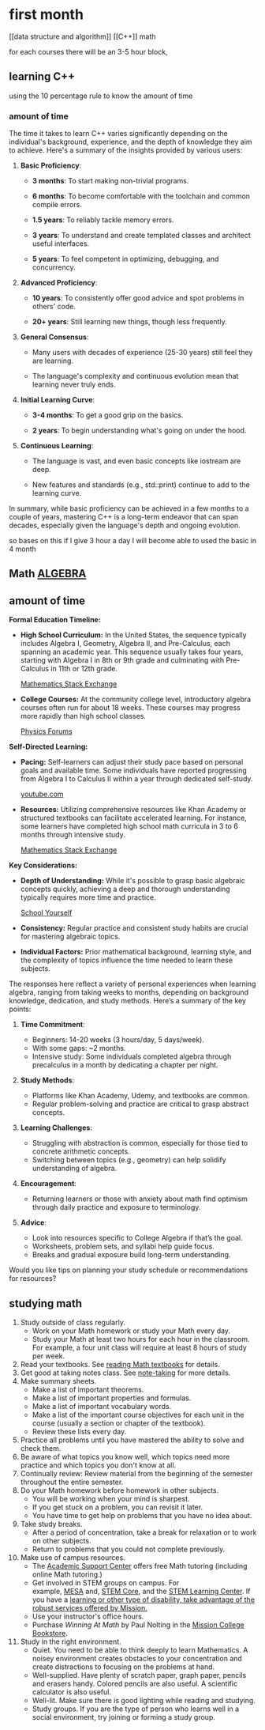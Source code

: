 

# first month 
[[data structure and algorithm]] 
[[C++]]
math


for each courses there  will be an 3-5 hour block,  
## learning C++  


using the  10  percentage rule to know the amount of time 
### amount  of time 
The time it takes to learn C++ varies significantly depending on the individual's background, experience, and the depth of knowledge they aim to achieve. Here's a summary of the insights provided by various users:

1. **Basic Proficiency**:
    
    - **3 months**: To start making non-trivial programs.
        
    - **6 months**: To become comfortable with the toolchain and common compile errors.
        
    - **1.5 years**: To reliably tackle memory errors.
        
    - **3 years**: To understand and create templated classes and architect useful interfaces.
        
    - **5 years**: To feel competent in optimizing, debugging, and concurrency.
        
2. **Advanced Proficiency**:
    
    - **10 years**: To consistently offer good advice and spot problems in others' code.
        
    - **20+ years**: Still learning new things, though less frequently.
        
3. **General Consensus**:
    
    - Many users with decades of experience (25-30 years) still feel they are learning.
        
    - The language's complexity and continuous evolution mean that learning never truly ends.
        
4. **Initial Learning Curve**:
    
    - **3-4 months**: To get a good grip on the basics.
        
    - **2 years**: To begin understanding what's going on under the hood.
        
5. **Continuous Learning**:
    
    - The language is vast, and even basic concepts like iostream are deep.
        
    - New features and standards (e.g., std::print) continue to add to the learning curve.
        

In summary, while basic proficiency can be achieved in a few months to a couple of years, mastering C++ is a long-term endeavor that can span decades, especially given the language's depth and ongoing evolution. 


so bases on  this if I give  3 hour a day I will  become able to used the  basic in 4 month 
## Math [ALGEBRA](https://tutorial.math.lamar.edu/Problems/Alg/Alg.aspx)

## amount of time 
**Formal Education Timeline:**

- **High School Curriculum:** In the United States, the sequence typically includes Algebra I, Geometry, Algebra II, and Pre-Calculus, each spanning an academic year. This sequence usually takes four years, starting with Algebra I in 8th or 9th grade and culminating with Pre-Calculus in 11th or 12th grade.
    
    [Mathematics Stack Exchange](https://math.stackexchange.com/questions/2375702/how-long-will-it-take-to-learn-algebra-1-2-geometry-and-pre-calculus?utm_source=chatgpt.com)
    
- **College Courses:** At the community college level, introductory algebra courses often run for about 18 weeks. These courses may progress more rapidly than high school classes.
    
    [Physics Forums](https://www.physicsforums.com/threads/how-fast-should-i-teach-myself-algebra.951962/?utm_source=chatgpt.com)
    

**Self-Directed Learning:**

- **Pacing:** Self-learners can adjust their study pace based on personal goals and available time. Some individuals have reported progressing from Algebra I to Calculus II within a year through dedicated self-study.
    
    [youtube.com](https://www.youtube.com/watch?v=1sm2U3vyL4w&utm_source=chatgpt.com)
    
- **Resources:** Utilizing comprehensive resources like Khan Academy or structured textbooks can facilitate accelerated learning. For instance, some learners have completed high school math curricula in 3 to 6 months through intensive study.
    
    [Mathematics Stack Exchange](https://math.stackexchange.com/questions/2375702/how-long-will-it-take-to-learn-algebra-1-2-geometry-and-pre-calculus?utm_source=chatgpt.com)
    

**Key Considerations:**

- **Depth of Understanding:** While it's possible to grasp basic algebraic concepts quickly, achieving a deep and thorough understanding typically requires more time and practice.
    
    [School Yourself](https://blog.schoolyourself.org/2015/06/can-you-learn-algebra-in-24-hours.html?utm_source=chatgpt.com)
    
- **Consistency:** Regular practice and consistent study habits are crucial for mastering algebraic topics.
    
- **Individual Factors:** Prior mathematical background, learning style, and the complexity of topics influence the time needed to learn these subjects. 

The responses here reflect a variety of personal experiences when learning algebra, ranging from taking weeks to months, depending on background knowledge, dedication, and study methods. Here’s a summary of the key points:

1. **Time Commitment**:
    
    - Beginners: 14-20 weeks (3 hours/day, 5 days/week).
    - With some gaps: ~2 months.
    - Intensive study: Some individuals completed algebra through precalculus in a month by dedicating a chapter per night.
2. **Study Methods**:
    
    - Platforms like Khan Academy, Udemy, and textbooks are common.
    - Regular problem-solving and practice are critical to grasp abstract concepts.
3. **Learning Challenges**:
    
    - Struggling with abstraction is common, especially for those tied to concrete arithmetic concepts.
    - Switching between topics (e.g., geometry) can help solidify understanding of algebra.
4. **Encouragement**:
    
    - Returning learners or those with anxiety about math find optimism through daily practice and exposure to terminology.
5. **Advice**:
    
    - Look into resources specific to College Algebra if that’s the goal.
    - Worksheets, problem sets, and syllabi help guide focus.
    - Breaks and gradual exposure build long-term understanding.

Would you like tips on planning your study schedule or recommendations for resources?


## studying math 
1. Study outside of class regularly.
    - Work on your Math homework or study your Math every day.
    - Study your Math at least two hours for each hour in the classroom. For example, a four unit class will require at least 8 hours of study per week. 
2. Read your textbooks. See [reading Math textbooks](https://missioncollege.edu/depts/math/math-help/how-to-study-math/reading-textbooks.html) for details. 
3. Get good at taking notes class. See [note-taking](https://missioncollege.edu/depts/math/math-help/how-to-study-math/note-taking-for-college.html "taking notes") for more details. 
4. Make summary sheets.
    - Make a list of important theorems.
    - Make a list of important properties and formulas.
    - Make a list of important vocabulary words.
    - Make a list of the important course objectives for each unit in the course (usually a section or chapter of the textbook).
    - Review these lists every day. 
5. Practice all problems until you have mastered the ability to solve and check them. 
6. Be aware of what topics you know well, which topics need more practice and which topics you don't know at all. 
7. Continually review: Review material from the beginning of the semester throughout the entire semester. 
8. Do your Math homework before homework in other subjects. 
    - You will be working when your mind is sharpest.
    - If you get stuck on a problem, you can revisit it later.
    - You have time to get help on problems that you have no idea about. 
9. Take study breaks. 
    - After a period of concentration, take a break for relaxation or to work on other subjects.
    - Return to problems that you could not complete previously. 
10. Make use of campus resources.
    - The [Academic Support Center](https://missioncollege.edu/depts/academic-support/ "Academic Support Center") offers free Math tutoring (including online Math tutoring.)
    - Get involved in STEM groups on campus. For example, [MESA](https://missioncollege.edu/student_services/mesa/index.html "MESA") and, [STEM Core](https://missioncollege.edu/student_services/stem/stem-core.html "STEM Core"), and the [STEM Learning Center](https://missioncollege.edu/student_services/stem/stem-learning-center.html "STEM Learning Center"). If you have a [learning or other type of disability, take advantage of the robust services offered by Mission.](https://missioncollege.edu/depts/disability-support-programs/ "DSPS")
    - Use your instructor's office hours.
    - Purchase _Winning At Math_ by Paul Nolting in the [Mission College Bookstore](https://missioncollege.edu/student_services/bookstore/index.html "Mission College Bookstore"). 
11. Study in the right environment. 
    - Quiet. You need to be able to think deeply to learn Mathematics. A noisey environment creates obstacles to your concentration and create distractions to focusing on the problems at hand.
    - Well-supplied. Have plenty of scratch paper, graph paper, pencils and erasers handy. Colored pencils are also useful. A scientific calculator is also useful.
    - Well-lit. Make sure there is good lighting while reading and studying. 
    - Study groups. If you are the type of person who learns well in a social environment, try joining or forming a study group.